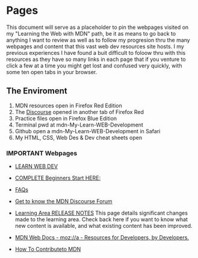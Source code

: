 # Pages  

This document will serve as a placeholder to pin the webpages visited on my "Learning the Web with MDN" path, be it as means to go back to anything I want to review as well as to follow my progresion thru the many webpages and content that this vast web dev resources site hosts. I my previous experiences I have found a buit difficult to foloow thru with this resources as they have so many links in each page that if you venture to click a few at a time you might get lost and confused very quickly, with some ten open tabs in your browser.


## The Enviroment

1. MDN resources open in Firefox Red Edition
2. The [Discourse](https://discourse.mozilla.org/c/mdn) opened in another tab of Firefox Red 
2. Practice files open in Firefox Blue Edition
3. Terminal pwd at mdn-My-Learn-WEB-Development
4. Github open a mdn-My-Learn-WEB-Development in Safari
5. My HTML, CSS, Web Des & Dev cheat sheets open


### IMPORTANT Webpages

* [LEARN WEB DEV](https://developer.mozilla.org/en-US/docs/Learn)

* [COMPLETE Beginners Start HERE:](https://developer.mozilla.org/en-US/docs/Learn/Getting_started_with_the_web)

* [FAQs](https://developer.mozilla.org/en-US/docs/Learn/Common_questions)

* [Get to know the MDN Discourse Forum](https://discourse.mozilla.org/c/meta/faq)

* [Learning Area RELEASE NOTES](https://developer.mozilla.org/en-US/docs/Learn/Release_notes)
This page details significant changes made to the learning area. Check back here if you want to know what new content is available, and what existing content has been improved.

* [MDN Web Docs - moz://a - Resources for Developers, by Developers.](https://developer.mozilla.org/en-US/)

* [How To Contributeto MDN](https://developer.mozilla.org/en-US/docs/Learn/How_to_contribute)










